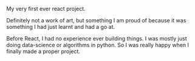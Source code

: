 My very first ever react project. 

Definitely not a work of art, but something I am proud of because it was something I had just learnt and had a go at. 

Before React, I had no experience ever building things. I was mostly just doing data-science or algorithms in python. So I was really happy when I finally made a proper project.
